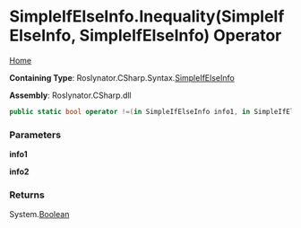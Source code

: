 <a name="_top"></a>

# SimpleIfElseInfo\.Inequality\(SimpleIfElseInfo, SimpleIfElseInfo\) Operator

[Home](../../../../../README.md#_top)

**Containing Type**: Roslynator\.CSharp\.Syntax\.[SimpleIfElseInfo](../README.md#_top)

**Assembly**: Roslynator\.CSharp\.dll

```csharp
public static bool operator !=(in SimpleIfElseInfo info1, in SimpleIfElseInfo info2)
```

### Parameters

**info1**

**info2**

### Returns

System\.[Boolean](https://docs.microsoft.com/en-us/dotnet/api/system.boolean)

